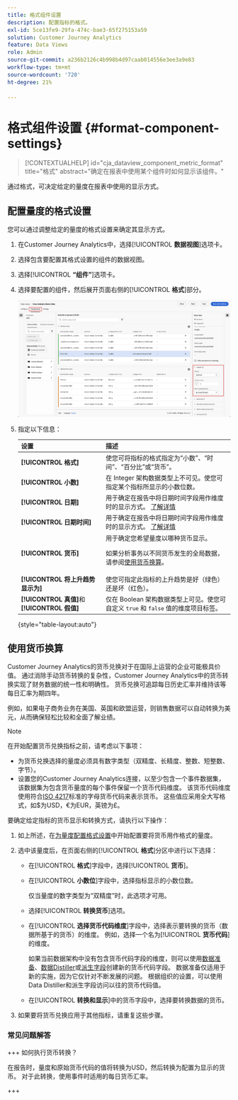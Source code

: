 ```yaml
---
title: 格式组件设置
description: 配置指标的格式。
exl-id: 5ce13fe9-29fa-474c-bae3-65f275153a59
solution: Customer Journey Analytics
feature: Data Views
role: Admin
source-git-commit: a236b2126c4b998b4d97caab014556e3ee3a9e83
workflow-type: tm+mt
source-wordcount: '720'
ht-degree: 21%

---
```


# 格式组件设置 {#format-component-settings}

<!-- markdownlint-disable MD034 -->

>[!CONTEXTUALHELP]
>id="cja_dataview_component_metric_format"
>title="格式"
>abstract="确定在报表中使用某个组件时如何显示该组件。"

<!-- markdownlint-enable MD034 -->


通过格式，可决定给定的量度在报表中使用的显示方式。

## 配置量度的格式设置

您可以通过调整给定的量度的格式设置来确定其显示方式。

1. 在Customer Journey Analytics中，选择&#x200B;[!UICONTROL **数据视图**]&#x200B;选项卡。

1. 选择包含要配置其格式设置的组件的数据视图。

1. 选择&#x200B;[!UICONTROL **“组件”**]&#x200B;选项卡。

1. 选择要配置的组件，然后展开页面右侧的&#x200B;[!UICONTROL **格式**]&#x200B;部分。

   ![格式设置](../assets/format-settings.png)

1. 指定以下信息：

   | 设置 | 描述 |
   | --- | --- |
   | **[!UICONTROL 格式]** | 使您可将指标的格式指定为“小数”、“时间”、“百分比”或“货币”。 |
   | **[!UICONTROL 小数]** | 在 Integer 架构数据类型上不可见。使您可指定某个指标所显示的小数位数。 |
   | **[!UICONTROL 日期]** | 用于确定在报告中将日期时间字段用作维度时的显示方式。 [了解详情](../../use-cases/data-views/data-views-usecases.md#date-and-date-time-use-cases) |
   | **[!UICONTROL 日期时间]** | 用于确定在报告中将日期时间字段用作维度时的显示方式。 [了解详情](../../use-cases/data-views/data-views-usecases.md#date-and-date-time-use-cases) |
   | **[!UICONTROL 货币]** | 用于确定您希望量度以哪种货币显示。 <p>如果分析事务以不同货币发生的全局数据，请参阅[使用货币换算](#use-currency-conversion)。</p> |
   | **[!UICONTROL 将上升趋势显示为]** | 使您可指定此指标的上升趋势是好（绿色）还是坏（红色）。 |
   | **[!UICONTROL 真值]**&#x200B;和&#x200B;**[!UICONTROL 假值]** | 仅在 Boolean 架构数据类型上可见。使您可自定义 `true` 和 `false` 值的维度项目标签。 |

   {style="table-layout:auto"}

## 使用货币换算

Customer Journey Analytics的货币兑换对于在国际上运营的企业可能极具价值。 通过消除手动货币转换的复杂性，Customer Journey Analytics中的货币转换实现了财务数据的统一性和明确性。 货币兑换可追踪每日历史汇率并维持该等每日汇率为期四年。

例如，如果电子商务业务在美国、英国和欧盟运营，则销售数据可以自动转换为美元，从而确保轻松比较和全面了解业绩。

>[!NOTE]
>
>在开始配置货币兑换指标之前，请考虑以下事项：
>
>* 为货币兑换选择的量度必须具有数字类型（双精度、长精度、整数、短整数、字节）。
>* 设置您的Customer Journey Analytics连接，以至少包含一个事件数据集，该数据集为包含货币量度的每个事件保留一个货币代码维度。 该货币代码维度使用符合[ISO 4217](https://www.iso.org/iso-4217-currency-codes.html)标准的字母货币代码来表示货币。 这些值应采用全大写格式，如$为USD，€为EUR，英镑为£。

要确定给定指标的货币显示和转换方式，请执行以下操作：

1. 如上所述，在[为量度配置格式设置](#configure-format-settings-for-a-metric)中开始配置要将货币用作格式的量度。

1. 选中该量度后，在页面右侧的&#x200B;[!UICONTROL **格式**]&#x200B;分区中进行以下选择：

   * 在&#x200B;[!UICONTROL **格式**]&#x200B;字段中，选择&#x200B;[!UICONTROL **货币**]。

   * 在&#x200B;[!UICONTROL **小数位**]&#x200B;字段中，选择指标显示的小数位数。

     仅当量度的数字类型为“双精度”时，此选项才可用。

   * 选择&#x200B;[!UICONTROL **转换货币**]&#x200B;选项。

   * 在&#x200B;[!UICONTROL **选择货币代码维度**]&#x200B;字段中，选择表示要转换的货币（数据所基于的货币）的维度。 例如，选择一个名为&#x200B;[!UICONTROL **货币代码**]&#x200B;的维度。

     如果当前数据架构中没有包含货币代码字段的维度，则可以使用[数据准备](https://experienceleague.adobe.com/docs/experience-platform/data-prep/home.html?lang=zh-Hans)、[数据Distiller](https://experienceleague.adobe.com/docs/experience-platform/query/data-distiller/overview.html)或[派生字段](/help/data-views/derived-fields/derived-fields.md)创建新的货币代码字段。 数据准备仅适用于新的实施，因为它仅针对不断发展的问题。 根据组织的设置，可以使用Data Distiller和派生字段访问以往的货币代码值。

   * 在&#x200B;[!UICONTROL **转换和显示**]&#x200B;中的货币字段中，选择要转换数据的货币。

1. 如果要将货币兑换应用于其他指标，请重复这些步骤。



### 常见问题解答

+++ 如何执行货币转换？

在报告时，量度和原始货币代码的值将转换为USD，然后转换为配置为显示的货币。 对于此转换，使用事件时适用的每日货币汇率。

+++

